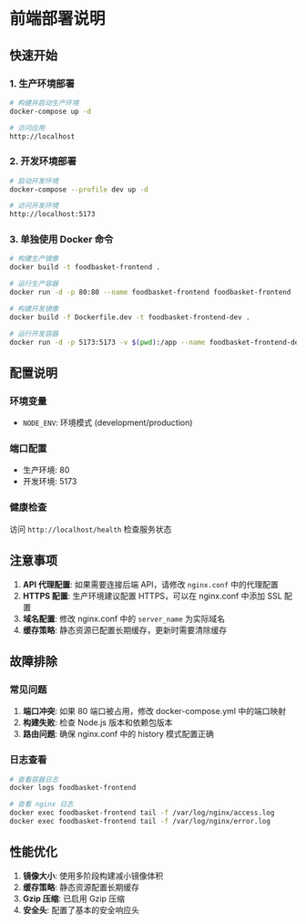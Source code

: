 # 前端部署说明

## 快速开始

### 1. 生产环境部署

```bash
# 构建并启动生产环境
docker-compose up -d

# 访问应用
http://localhost
```

### 2. 开发环境部署

```bash
# 启动开发环境
docker-compose --profile dev up -d

# 访问开发环境
http://localhost:5173
```

### 3. 单独使用 Docker 命令

```bash
# 构建生产镜像
docker build -t foodbasket-frontend .

# 运行生产容器
docker run -d -p 80:80 --name foodbasket-frontend foodbasket-frontend

# 构建开发镜像
docker build -f Dockerfile.dev -t foodbasket-frontend-dev .

# 运行开发容器
docker run -d -p 5173:5173 -v $(pwd):/app --name foodbasket-frontend-dev foodbasket-frontend-dev
```

## 配置说明

### 环境变量

- `NODE_ENV`: 环境模式 (development/production)

### 端口配置

- 生产环境: 80
- 开发环境: 5173

### 健康检查

访问 `http://localhost/health` 检查服务状态

## 注意事项

1. **API 代理配置**: 如果需要连接后端 API，请修改 `nginx.conf` 中的代理配置
2. **HTTPS 配置**: 生产环境建议配置 HTTPS，可以在 nginx.conf 中添加 SSL 配置
3. **域名配置**: 修改 nginx.conf 中的 `server_name` 为实际域名
4. **缓存策略**: 静态资源已配置长期缓存，更新时需要清除缓存

## 故障排除

### 常见问题

1. **端口冲突**: 如果 80 端口被占用，修改 docker-compose.yml 中的端口映射
2. **构建失败**: 检查 Node.js 版本和依赖包版本
3. **路由问题**: 确保 nginx.conf 中的 history 模式配置正确

### 日志查看

```bash
# 查看容器日志
docker logs foodbasket-frontend

# 查看 nginx 日志
docker exec foodbasket-frontend tail -f /var/log/nginx/access.log
docker exec foodbasket-frontend tail -f /var/log/nginx/error.log
```

## 性能优化

1. **镜像大小**: 使用多阶段构建减小镜像体积
2. **缓存策略**: 静态资源配置长期缓存
3. **Gzip 压缩**: 已启用 Gzip 压缩
4. **安全头**: 配置了基本的安全响应头
